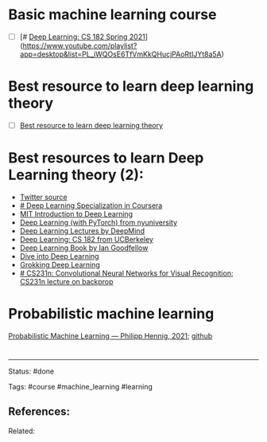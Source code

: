 # Basic machine learning course

- [ ] [# [Deep Learning: CS 182 Spring 2021](https://www.youtube.com/watch?v=rSY1pVGdZ4I&list=PL_iWQOsE6TfVmKkQHucjPAoRtIJYt8a5A)](https://www.youtube.com/playlist?app=desktop&list=PL_iWQOsE6TfVmKkQHucjPAoRtIJYt8a5A)



# Best resource to learn deep learning theory
- [ ] [Best resource to learn deep learning theory](https://theaisummer.com/deep-learning-theory-resources/)

# Best resources to learn Deep Learning theory (2):

- [Twitter source](https://twitter.com/KarSergios/status/1381605032248934403?s=1001)
- [# Deep Learning Specialization in Coursera](https://www.coursera.org/specializations/deep-learning)
- [MIT Introduction to Deep Learning](http://introtodeeplearning.com/)
- [Deep Learning (with PyTorch) from nyuniversity](https://atcold.github.io/pytorch-Deep-Learning/)
- [Deep Learning Lectures by DeepMind](https://www.youtube.com/playlist?list=PLqYmG7hTraZCDxZ44o4p3N5Anz3lLRVZF)
- [Deep Learning: CS 182 from UCBerkeley](https://www.youtube.com/playlist?list=PL_iWQOsE6TfVmKkQHucjPAoRtIJYt8a5A)
- [ Deep Learning Book by Ian Goodfellow](https://www.deeplearningbook.org/)
- [Dive into Deep Learning](https://d2l.ai/)
- [Grokking Deep Learning](https://www.manning.com/books/grokking-deep-learning)
- [# CS231n: Convolutional Neural Networks for Visual Recognition](http://cs231n.stanford.edu/); [CS231n lecture on backprop](https://www.youtube.com/watch?v=i94OvYb6noo)


# Probabilistic machine learning

[Probabilistic Machine Learning — Philipp Hennig, 2021](https://www.youtube.com/playlist?app=desktop&list=PL05umP7R6ij1tHaOFY96m5uX3J21a6yNd); [github](https://github.com/Layout-Parser/layout-parser)





# 

---
Status: #done

Tags: #course #machine_learning #learning 

References:
- 

Related:

